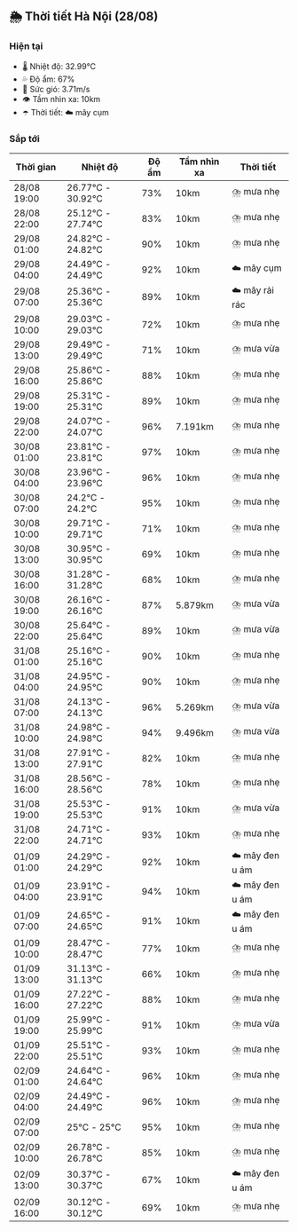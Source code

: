## 🌦️ Thời tiết Hà Nội (28/08)

### Hiện tại

- 🌡️ Nhiệt độ: 32.99℃
- 💦 Độ ẩm: 67%
- 💨 Sức gió: 3.71m/s
- 👁️ Tầm nhìn xa: 10km
- ☂️ Thời tiết: ☁️ mây cụm

### Sắp tới

| Thời gian | Nhiệt độ | Độ ẩm | Tầm nhìn xa | Thời tiết |
| --- | --- | --- | --- | --- |
| 28/08 19:00 | 26.77℃ - 30.92℃ | 73% | 10km | ⛈️ mưa nhẹ |
| 28/08 22:00 | 25.12℃ - 27.74℃ | 83% | 10km | ⛈️ mưa nhẹ |
| 29/08 01:00 | 24.82℃ - 24.82℃ | 90% | 10km | ⛈️ mưa nhẹ |
| 29/08 04:00 | 24.49℃ - 24.49℃ | 92% | 10km | ☁️ mây cụm |
| 29/08 07:00 | 25.36℃ - 25.36℃ | 89% | 10km | ☁️ mây rải rác |
| 29/08 10:00 | 29.03℃ - 29.03℃ | 72% | 10km | ⛈️ mưa nhẹ |
| 29/08 13:00 | 29.49℃ - 29.49℃ | 71% | 10km | ⛈️ mưa vừa |
| 29/08 16:00 | 25.86℃ - 25.86℃ | 88% | 10km | ⛈️ mưa nhẹ |
| 29/08 19:00 | 25.31℃ - 25.31℃ | 89% | 10km | ⛈️ mưa nhẹ |
| 29/08 22:00 | 24.07℃ - 24.07℃ | 96% | 7.191km | ⛈️ mưa nhẹ |
| 30/08 01:00 | 23.81℃ - 23.81℃ | 97% | 10km | ⛈️ mưa nhẹ |
| 30/08 04:00 | 23.96℃ - 23.96℃ | 96% | 10km | ⛈️ mưa nhẹ |
| 30/08 07:00 | 24.2℃ - 24.2℃ | 95% | 10km | ⛈️ mưa nhẹ |
| 30/08 10:00 | 29.71℃ - 29.71℃ | 71% | 10km | ⛈️ mưa nhẹ |
| 30/08 13:00 | 30.95℃ - 30.95℃ | 69% | 10km | ⛈️ mưa nhẹ |
| 30/08 16:00 | 31.28℃ - 31.28℃ | 68% | 10km | ⛈️ mưa nhẹ |
| 30/08 19:00 | 26.16℃ - 26.16℃ | 87% | 5.879km | ⛈️ mưa vừa |
| 30/08 22:00 | 25.64℃ - 25.64℃ | 89% | 10km | ⛈️ mưa vừa |
| 31/08 01:00 | 25.16℃ - 25.16℃ | 90% | 10km | ⛈️ mưa nhẹ |
| 31/08 04:00 | 24.95℃ - 24.95℃ | 90% | 10km | ⛈️ mưa nhẹ |
| 31/08 07:00 | 24.13℃ - 24.13℃ | 96% | 5.269km | ⛈️ mưa vừa |
| 31/08 10:00 | 24.98℃ - 24.98℃ | 94% | 9.496km | ⛈️ mưa vừa |
| 31/08 13:00 | 27.91℃ - 27.91℃ | 82% | 10km | ⛈️ mưa nhẹ |
| 31/08 16:00 | 28.56℃ - 28.56℃ | 78% | 10km | ⛈️ mưa nhẹ |
| 31/08 19:00 | 25.53℃ - 25.53℃ | 91% | 10km | ⛈️ mưa vừa |
| 31/08 22:00 | 24.71℃ - 24.71℃ | 93% | 10km | ⛈️ mưa nhẹ |
| 01/09 01:00 | 24.29℃ - 24.29℃ | 92% | 10km | ☁️ mây đen u ám |
| 01/09 04:00 | 23.91℃ - 23.91℃ | 94% | 10km | ☁️ mây đen u ám |
| 01/09 07:00 | 24.65℃ - 24.65℃ | 91% | 10km | ☁️ mây đen u ám |
| 01/09 10:00 | 28.47℃ - 28.47℃ | 77% | 10km | ⛈️ mưa nhẹ |
| 01/09 13:00 | 31.13℃ - 31.13℃ | 66% | 10km | ⛈️ mưa nhẹ |
| 01/09 16:00 | 27.22℃ - 27.22℃ | 88% | 10km | ⛈️ mưa nhẹ |
| 01/09 19:00 | 25.99℃ - 25.99℃ | 91% | 10km | ⛈️ mưa vừa |
| 01/09 22:00 | 25.51℃ - 25.51℃ | 93% | 10km | ⛈️ mưa nhẹ |
| 02/09 01:00 | 24.64℃ - 24.64℃ | 96% | 10km | ⛈️ mưa nhẹ |
| 02/09 04:00 | 24.49℃ - 24.49℃ | 96% | 10km | ⛈️ mưa nhẹ |
| 02/09 07:00 | 25℃ - 25℃ | 95% | 10km | ⛈️ mưa nhẹ |
| 02/09 10:00 | 26.78℃ - 26.78℃ | 85% | 10km | ⛈️ mưa nhẹ |
| 02/09 13:00 | 30.37℃ - 30.37℃ | 67% | 10km | ☁️ mây đen u ám |
| 02/09 16:00 | 30.12℃ - 30.12℃ | 69% | 10km | ⛈️ mưa nhẹ |
